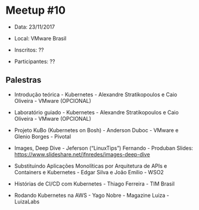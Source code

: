 # Meetup #10

* Data: 23/11/2017

* Local: VMware Brasil

* Inscritos: ??
 
* Participantes: ??

## Palestras

* Introdução teórica - Kubernetes - Alexandre Stratikopoulos e Caio Oliveira - VMware (OPCIONAL)

* Laboratório guiado - Kubernetes - Alexandre Stratikopoulos e Caio Oliveira - VMware (OPCIONAL)

* Projeto KuBo (Kubernetes on Bosh) - Anderson Duboc - VMware e Glenio Borges - Pivotal

* Images, Deep Dive - Jeferson (“LinuxTips”) Fernando - Produban
Slides: https://www.slideshare.net/jfnredes/images-deep-dive 

* Substituindo Aplicações Monolíticas por Arquitetura de APIs e Containers e Kubernetes - Edgar Silva e João Emilio - WSO2

* Histórias de CI/CD com Kubernetes - Thiago Ferreira - TIM Brasil

* Rodando Kubernetes na AWS - Yago Nobre - Magazine Luiza - LuizaLabs



